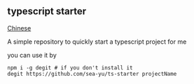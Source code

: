 ## typescript starter 
[Chinese](./README_ZH-CN.md )

A simple repository to quickly start a typescript project for me

you can use it by 

```shell
npm i -g degit # if you don't install it
degit https://github.com/sea-yu/ts-starter projectName
```
